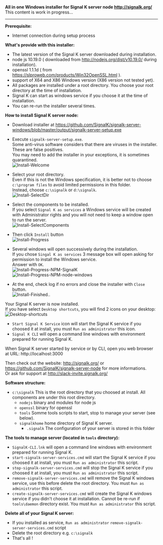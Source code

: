 **All in one Windows installer  for Signal K server node http://signalk.org/**  
This content is work in progress...
___  
**Prerequisite:**  
- Internet connection during setup process  
  
**What's provide with this installer:**  
- The latest version of the Signal K server downloaded during installation.  
- node js 10.19.0 ( downloaded from http://nodejs.org/dist/v10.19.0/ during installation).  
- openssl 1.1.1d ( from https://slproweb.com/products/Win32OpenSSL.html ).  
- support of X64 and X86 Windows version (X86 version not tested yet).  
- All packages are installed under a root directory. You choose your root directory at the time of installation.  
- Signal K can start as windows service if you choose it at the time of installation.  
- You can re-run the installer several times.  
  
**How to install Signal K server node:**  
- Download installer at https://github.com/SignalK/signalk-server-windows/blob/master/output/signalk-server-setup.exe  
- Execute `signalk-server-setup.exe`.  
Some anti-virus software considers that there are viruses in the installer. These are false positives.  
You may need to add the installer in your exceptions, it is sometimes quarantined.  
![Install-Welcome](screenshots/Install-Welcome.png)  
  
- Select your root directory.  
Even if this is not the Windows specification, it is better not to choose `c:\program files` to avoid limited permissions in this folder.  
Instead, choose `c:\signalk` or `d:\signalk`.  
![Install-SelectDir](screenshots/Install-SelectDir.png)  
  
- Select the components to be installed.  
If you select `Signal K as services` a Windows service will be created with Administrator rights and you will not need to keep a window open to run the server.  
![Install-SelectComponents](screenshots/Install-SelectComponents.png)  
  
- Then click `Install` button  
![Install-Progress](screenshots/Install-Progress-Download-nodejs.png)  
  
- Several windows will open successively during the installation.  
If you chose `Singal K as services` 3 message box will open asking for permission to install the Windows service.  
Answer with `OK`.  
![Install-Progress-NPM-SignalK](screenshots/Install-Progress-NPM-SignalK.png)  
![Install-Progress-NPM-node-windows](screenshots/Install-Progress-NPM-node-windows.png)  
  
- At the end, check log if no errors and close the installer with `Close` button.  
![Install-Finished](screenshots/Install-Finished.png)..
  
Your Signal K server is now installed.  
If you have select `Desktop shortcuts`, you will find 2 icons on your desktop:  
![Desktop-shortcuts](screenshots/Desktop-shortcuts.png)  
  
- `Start Signal K Service` icon will start the Signal K service if you choosed it at install, you must `Run as administrator` this icon.  
- `Signal K CLI` will open a command line windows with environment prepared for running Signal K.  
  
When Signal K server started by service or by CLI, open you web browser at URL: http://localhost:3000  
  
Then check out the website:  http://signalk.org/ or https://github.com/SignalK/signalk-server-node for more informations.  
Or ask for support at http://slack-invite.signalk.org/
  
**Software structure:**  
+ `c:\signalk` This is the root directory that you choosed at install. All components are under this root directory.  
    - `nodejs` binary and modules for node js  
    - `openssl` binary for openssl  
    - `tools` Somme tools scripts to start, stop to manage your server (see below).  
    - `signalkhome` home directory of Signal K server.  
        - `.signalk` The configuration of your server is stored in this folder
  
**The tools to manage server (located in `tools` directory):**  
- `SignalK-CLI.lnk` will open a command line windows with environment prepared for running Signal K.  
- `start-signalk-server-services.cmd` will start the Signal K service if you choosed it at install, you must `Run as administrator` this script.  
- `stop-signalk-server-services.cmd` will stop the Signal K service if you choosed it at install, you must `Run as administrator` this script.  
- `remove-signalk-server-services.cmd` will remove the Signal K windows service, use this before delete the root directory. You must `Run as administrator` this script.  
- `create-signalk-server-services.cmd` will create the Signal K windows service if you didn't choose it at installation. Cannot be re-run if `tools\daemon` directory exist. You must `Run as administrator` this script.  
  
**Delete all of your Signal K server:**  
- If you installed as service, `Run as administrator` `remove-signalk-server-services.cmd` script  
- Delete the root directory e.g. `c:\signalk`  
- That's all !  
